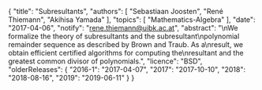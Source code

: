 {
    "title": "Subresultants",
    "authors": [
        "Sebastiaan Joosten",
        "René Thiemann",
        "Akihisa Yamada"
    ],
    "topics": [
        "Mathematics-Algebra"
    ],
    "date": "2017-04-06",
    "notify": "rene.thiemann@uibk.ac.at",
    "abstract": "\nWe formalize the theory of subresultants and the subresultant\npolynomial remainder sequence as described by Brown and Traub. As a\nresult, we obtain efficient certified algorithms for computing the\nresultant and the greatest common divisor of polynomials.",
    "licence": "BSD",
    "olderReleases": {
        "2016-1": "2017-04-07",
        "2017": "2017-10-10",
        "2018": "2018-08-16",
        "2019": "2019-06-11"
    }
}
